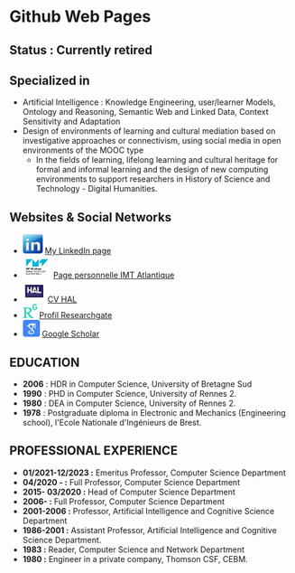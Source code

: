 # Github Web Pages

## Status : Currently retired

## Specialized in
* Artificial Intelligence : Knowledge Engineering, user/learner Models, Ontology and Reasoning, Semantic Web and Linked Data, Context Sensitivity and Adaptation
* Design of environments of learning and cultural mediation based on investigative approaches or connectivism, using social media in open environments of the MOOC type
  * In the fields of learning, lifelong learning and cultural heritage for formal and informal learning and the design of new computing environments to support researchers in History of Science and Technology - Digital Humanities.

## Websites & Social Networks

* <img src="media/linkedin.jpeg" width="35" height="35"> <a href="https://www.linkedin.com/in/sergegarlatti/" target="_blank" > My LinkedIn page </a>
* <img src="media/IMTatlantique.jpeg" width="50" height="40"> <a href="https://www.imt-atlantique.fr/fr/personne/serge-garlatti" target="_blank" > Page personnelle IMT Atlantique </a>
* <img src="media/HAL.jpeg" width="40" height="40"> <a href="https://cv.archives-ouvertes.fr/serge-garlatti" target="_blank" > CV HAL </a>
* <img src="media/RG.jpeg" width="25" height="25"> <a href="https://www.researchgate.net/profile/Serge-Garlatti" target="_blank" > Profil Researchgate </a>
* <img src="media/GS.jpeg" width="30" height="30"> <a href="https://scholar.google.fr/citations?view_op=list_works&hl=fr&user=yCdOUkUAAAAJ&gmla=AJsN-F4mAq6P6-KVZwH0xdTrWGOMPNylF17kmPamTpVtKMETOQYq3NsLYgnrtCyD9yfGnEsf-mLDGHS21FCEmocw8j3Po4YIT2-aBtx3d090iG4hJvnSRX7FSmTglHkyRBrAWAYMy6kQcCSEVlVCTKpAuL_AG94i5F2mYOT-s6Wfe_zmeg5oOFU" target="_blank" > Google Scholar </a>

## EDUCATION

* **2006** : HDR  in Computer Science, University of  Bretagne Sud
* **1990** : PHD in Computer Science, University of Rennes 2.
* **1980** : DEA in Computer Science, University of Rennes 2.
* **1978** : Postgraduate diploma in Electronic and Mechanics (Engineering school), l'Ecole Nationale d'Ingénieurs de Brest.

## PROFESSIONAL EXPERIENCE

* **01/2021-12/2023 :** Emeritus Professor, Computer Science Department
* **04/2020 - :** Full Professor, Computer Science Department
* **2015- 03/2020 :** Head of Computer Science Department
* **2006- :** Full Professor, Computer Science Department
* **2001-2006 :** Professor, Artificial Intelligence and Cognitive Science Department
* **1986-2001 :** Assistant Professor, Artificial Intelligence and Cognitive Science Department.
* **1983 :** Reader, Computer Science and Network Department
* **1980 :** Engineer in a private company, Thomson CSF, CEBM.
